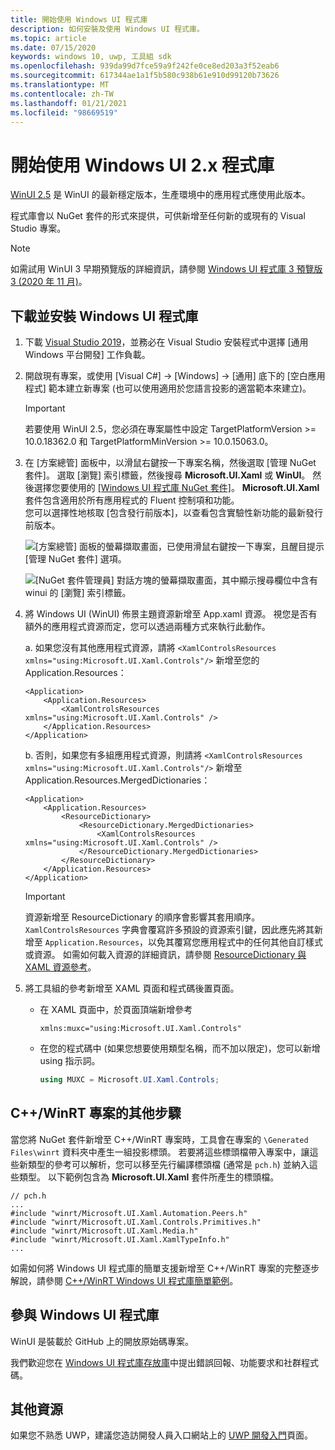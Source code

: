 ```yaml
---
title: 開始使用 Windows UI 程式庫
description: 如何安裝及使用 Windows UI 程式庫。
ms.topic: article
ms.date: 07/15/2020
keywords: windows 10, uwp, 工具組 sdk
ms.openlocfilehash: 939da99d7fce59a9f242fe0ce8ed203a3f52eab6
ms.sourcegitcommit: 617344ae1a1f5b580c938b61e910d99120b73626
ms.translationtype: MT
ms.contentlocale: zh-TW
ms.lasthandoff: 01/21/2021
ms.locfileid: "98669519"
---
```

# <a name="getting-started-with-the-windows-ui-2x-library"></a>開始使用 Windows UI 2.x 程式庫

[WinUI 2.5](release-notes/winui-2.5.md) 是 WinUI 的最新穩定版本，生產環境中的應用程式應使用此版本。

程式庫會以 NuGet 套件的形式來提供，可供新增至任何新的或現有的 Visual Studio 專案。

> [!NOTE]
> 如需試用 WinUI 3 早期預覽版的詳細資訊，請參閱 [Windows UI 程式庫 3 預覽版 3 (2020 年 11 月)](../winui3/index.md)。

## <a name="download-and-install-the-windows-ui-library"></a>下載並安裝 Windows UI 程式庫

1. 下載 [Visual Studio 2019](https://developer.microsoft.com/windows/downloads)，並務必在 Visual Studio 安裝程式中選擇 [通用 Windows 平台開發] 工作負載。

2. 開啟現有專案，或使用 [Visual C#] -> [Windows] -> [通用] 底下的 [空白應用程式] 範本建立新專案 (也可以使用適用於您語言投影的適當範本來建立)。  

    > [!IMPORTANT]
    > 若要使用 WinUI 2.5，您必須在專案屬性中設定 TargetPlatformVersion >= 10.0.18362.0 和 TargetPlatformMinVersion >= 10.0.15063.0。

3. 在 [方案總管] 面板中，以滑鼠右鍵按一下專案名稱，然後選取 [管理 NuGet 套件]。 選取 [瀏覽] 索引標籤，然後搜尋 **Microsoft.UI.Xaml** 或 **WinUI**。 然後選擇您要使用的 [[Windows UI 程式庫 NuGet 套件]](nuget-packages.md)。
**Microsoft.UI.Xaml** 套件包含適用於所有應用程式的 Fluent 控制項和功能。  
您可以選擇性地核取 [包含發行前版本]，以查看包含實驗性新功能的最新發行前版本。

    ![[方案總管] 面板的螢幕擷取畫面，已使用滑鼠右鍵按一下專案，且醒目提示 [管理 NuGet 套件] 選項。](images/ManageNugetPackages.png "管理 NuGet 套件映像")

    ![[NuGet 套件管理員] 對話方塊的螢幕擷取畫面，其中顯示搜尋欄位中含有 winui 的 [瀏覽] 索引標籤。](images/NugetPackages.png)

4. 將 Windows UI (WinUI) 佈景主題資源新增至 App.xaml 資源。 視您是否有額外的應用程式資源而定，您可以透過兩種方式來執行此動作。

    a. 如果您沒有其他應用程式資源，請將 `<XamlControlsResources xmlns="using:Microsoft.UI.Xaml.Controls"/>` 新增至您的 Application.Resources：

    ``` XAML
    <Application>
        <Application.Resources>
            <XamlControlsResources xmlns="using:Microsoft.UI.Xaml.Controls" />
        </Application.Resources>
    </Application>
    ```

    b. 否則，如果您有多組應用程式資源，則請將 `<XamlControlsResources xmlns="using:Microsoft.UI.Xaml.Controls"/>` 新增至 Application.Resources.MergedDictionaries：

    ``` XAML
    <Application>
        <Application.Resources>
            <ResourceDictionary>
                <ResourceDictionary.MergedDictionaries>
                    <XamlControlsResources xmlns="using:Microsoft.UI.Xaml.Controls" />
                </ResourceDictionary.MergedDictionaries>
            </ResourceDictionary>
        </Application.Resources>
    </Application>
    ```

    > [!IMPORTANT]
    > 資源新增至 ResourceDictionary 的順序會影響其套用順序。 `XamlControlsResources` 字典會覆寫許多預設的資源索引鍵，因此應先將其新增至 `Application.Resources`，以免其覆寫您應用程式中的任何其他自訂樣式或資源。 如需如何載入資源的詳細資訊，請參閱 [ResourceDictionary 與 XAML 資源參考](/windows/uwp/design/controls-and-patterns/resourcedictionary-and-xaml-resource-references)。

5. 將工具組的參考新增至 XAML 頁面和程式碼後置頁面。

    * 在 XAML 頁面中，於頁面頂端新增參考

        ```xaml
        xmlns:muxc="using:Microsoft.UI.Xaml.Controls"
        ```

    * 在您的程式碼中 (如果您想要使用類型名稱，而不加以限定)，您可以新增 using 指示詞。

        ```csharp
        using MUXC = Microsoft.UI.Xaml.Controls;
        ```

## <a name="additional-steps-for-a-cwinrt-project"></a>C++/WinRT 專案的其他步驟

當您將 NuGet 套件新增至 C++/WinRT 專案時，工具會在專案的 `\Generated Files\winrt` 資料夾中產生一組投影標頭。 若要將這些標頭檔帶入專案中，讓這些新類型的參考可以解析，您可以移至先行編譯標頭檔 (通常是 `pch.h`) 並納入這些類型。 以下範例包含為 **Microsoft.UI.Xaml** 套件所產生的標頭檔。

```cppwinrt
// pch.h
...
#include "winrt/Microsoft.UI.Xaml.Automation.Peers.h"
#include "winrt/Microsoft.UI.Xaml.Controls.Primitives.h"
#include "winrt/Microsoft.UI.Xaml.Media.h"
#include "winrt/Microsoft.UI.Xaml.XamlTypeInfo.h"
...
```

如需如何將 Windows UI 程式庫的簡單支援新增至 C++/WinRT 專案的完整逐步解說，請參閱 [C++/WinRT Windows UI 程式庫簡單範例](/windows/uwp/cpp-and-winrt-apis/simple-winui-example)。

## <a name="contributing-to-the-windows-ui-library"></a>參與 Windows UI 程式庫

WinUI 是裝載於 GitHub 上的開放原始碼專案。

我們歡迎您在 [Windows UI 程式庫存放庫](https://aka.ms/winui)中提出錯誤回報、功能要求和社群程式碼。

## <a name="other-resources"></a>其他資源

如果您不熟悉 UWP，建議您造訪開發人員入口網站上的 [UWP 開發入門](https://developer.microsoft.com/windows/getstarted)頁面。